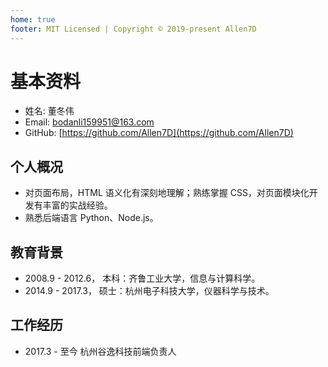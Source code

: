 ```yaml
---
home: true
footer: MIT Licensed | Copyright © 2019-present Allen7D
---
```


# 基本资料
- 姓名: 董冬伟
- Email: bodanli159951@163.com
- GitHub: [https://github.com/Allen7D](https://github.com/Allen7D)

## 个人概况
- 对页面布局，HTML 语义化有深刻地理解；熟练掌握 CSS，对页面模块化开发有丰富的实战经验。
- 熟悉后端语言 Python、Node.js。

## 教育背景
- 2008.9 - 2012.6， 本科：齐鲁工业大学，信息与计算科学。
- 2014.9 - 2017.3， 硕士：杭州电子科技大学，仪器科学与技术。

## 工作经历
- 2017.3 - 至今 杭州谷逸科技前端负责人
  